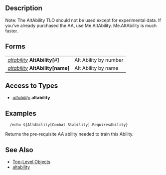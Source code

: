 ## Description

Note: The AltAbility TLO should not be used except for experimental data. If you've already purchased the AA, use
Me.AltAbility. Me.AltAbility is much faster.

## Forms

|                                                                           |                       |
|---------------------------------------------------------------------------|-----------------------|
| *[altability](../data-types/datatype-altability.md)* **AltAbility\[**#**\]**    | Alt Ability by number |
| *[altability](../data-types/datatype-altability.md)* **AltAbility\[**name**\]** | Alt Ability by name   |

## Access to Types

-   *[altability](../data-types/datatype-altability.md)* **altability**

## Examples

`  /echo ${AltAbility[Combat Stability].RequiresAbility}`

Returns the pre-requisite AA ability needed to train this Ability.

## See Also

-   [Top-Level Objects](top-level-objects.md)
-   [altability](../data-types/datatype-altability.md)


